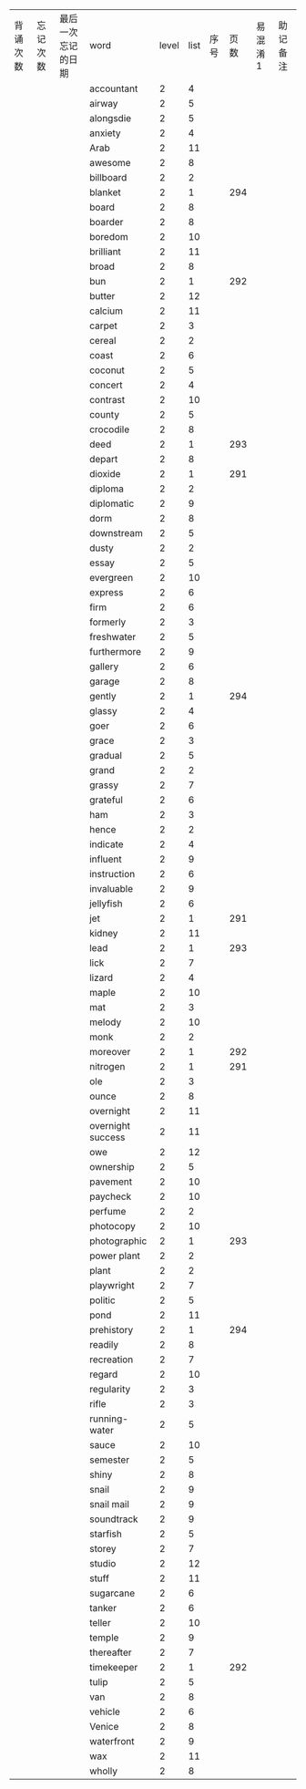 |||||||||||
|:--|:--|:--|:--|:--|:--|:--|:--|:--|:--|
|背诵次数|忘记次数|最后一次忘记的日期|word|level|list|序号|页数|易混淆1|助记备注|
||||accountant|2|4|||||
||||airway|2|5|||||
||||alongsdie|2|5|||||
||||anxiety|2|4|||||
||||Arab|2|11|||||
||||awesome|2|8|||||
||||billboard|2|2|||||
||||blanket|2|1||294|||
||||board|2|8|||||
||||boarder |2|8|||||
||||boredom|2|10|||||
||||brilliant|2|11|||||
||||broad|2|8|||||
||||bun|2|1||292|||
||||butter|2|12|||||
||||calcium|2|11|||||
||||carpet|2|3|||||
||||cereal|2|2|||||
||||coast|2|6|||||
||||coconut|2|5|||||
||||concert|2|4|||||
||||contrast|2|10|||||
||||county|2|5|||||
||||crocodile|2|8|||||
||||deed|2|1||293|||
||||depart|2|8|||||
||||dioxide|2|1||291|||
||||diploma|2|2|||||
||||diplomatic|2|9|||||
||||dorm|2|8|||||
||||downstream|2|5|||||
||||dusty|2|2|||||
||||essay|2|5|||||
||||evergreen|2|10|||||
||||express|2|6|||||
||||firm|2|6|||||
||||formerly|2|3|||||
||||freshwater|2|5|||||
||||furthermore|2|9|||||
||||gallery|2|6|||||
||||garage|2|8|||||
||||gently|2|1||294|||
||||glassy|2|4|||||
||||goer|2|6|||||
||||grace|2|3|||||
||||gradual|2|5|||||
||||grand|2|2|||||
||||grassy|2|7|||||
||||grateful|2|6|||||
||||ham|2|3|||||
||||hence|2|2|||||
||||indicate|2|4|||||
||||influent|2|9|||||
||||instruction|2|6|||||
||||invaluable|2|9|||||
||||jellyfish|2|6|||||
||||jet|2|1||291|||
||||kidney|2|11|||||
||||lead|2|1||293|||
||||lick|2|7|||||
||||lizard|2|4|||||
||||maple|2|10|||||
||||mat|2|3|||||
||||melody|2|10|||||
||||monk|2|2|||||
||||moreover|2|1||292|||
||||nitrogen|2|1||291|||
||||ole|2|3|||||
||||ounce|2|8|||||
||||overnight|2|11|||||
||||overnight success|2|11|||||
||||owe|2|12|||||
||||ownership|2|5|||||
||||pavement|2|10|||||
||||paycheck|2|10|||||
||||perfume|2|2|||||
||||photocopy|2|10|||||
||||photographic|2|1||293|||
||||power plant|2|2|||||
||||plant|2|2|||||
||||playwright|2|7|||||
||||politic|2|5|||||
||||pond|2|11|||||
||||prehistory|2|1||294|||
||||readily|2|8|||||
||||recreation|2|7|||||
||||regard|2|10|||||
||||regularity|2|3|||||
||||rifle|2|3|||||
||||running-water|2|5|||||
||||sauce|2|10|||||
||||semester|2|5|||||
||||shiny|2|8|||||
||||snail|2|9|||||
||||snail mail|2|9|||||
||||soundtrack|2|9|||||
||||starfish|2|5|||||
||||storey|2|7|||||
||||studio|2|12|||||
||||stuff|2|11|||||
||||sugarcane|2|6|||||
||||tanker|2|6|||||
||||teller|2|10|||||
||||temple|2|9|||||
||||thereafter|2|7|||||
||||timekeeper|2|1||292|||
||||tulip|2|5|||||
||||van|2|8|||||
||||vehicle|2|6|||||
||||Venice|2|8|||||
||||waterfront|2|9|||||
||||wax|2|11|||||
||||wholly|2|8|||||
